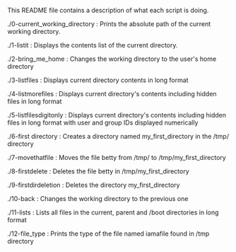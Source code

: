 This README file contains a description of what each script is doing.

./0-current_working_directory
: Prints the absolute path of the current working directory.

./1-listit
: Displays the contents list of the current directory.

./2-bring_me_home
: Changes the working directory to the user's home directory

./3-listfiles
: Displays current directory contents in long format

./4-listmorefiles
: Displays current directory's contents including hidden files in long format

./5-listfilesdigitonly
: Displays current directory's contents including hidden files in long format with user and group IDs displayed numerically

./6-first directory
: Creates a directory named my_first_directory in the /tmp/ directory

./7-movethatfile
: Moves the file betty from /tmp/ to /tmp/my_first_directory

./8-firstdelete
: Deletes the file betty in /tmp/my_first_directory

./9-firstdirdeletion
: Deletes the directory my_first_directory

./10-back
: Changes the working directory to the previous one

./11-lists
: Lists all files in the current, parent  and /boot directories in long format

./12-file_type
: Prints the type of the file named iamafile found in /tmp directory

